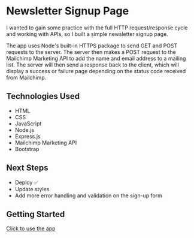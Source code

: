 # Newsletter Signup Page
I wanted to gain some practice with the full HTTP request/response cycle and working with APIs, so I built a simple newsletter signup page. 

The app uses Node's built-in HTTPS package to send GET and POST requests to the server. The server then makes a POST request to the Mailchimp Marketing API to add the name and email address to a mailing list. The server will then send a response back to the client, which will display a success or failure page depending on the status code received from Mailchimp.

## Technologies Used
- HTML
- CSS
- JavaScript
- Node.js
- Express.js
- Mailchimp Marketing API
- Bootstrap

## Next Steps
- Deploy ✅
- Update styles 
- Add more error handling and validation on the sign-up form

## Getting Started
[Click to use the app](https://newsletter-signup-app.azurewebsites.net/)